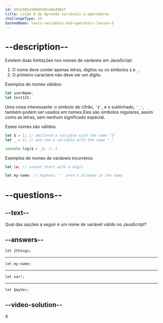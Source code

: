 ```yaml
---
id: 65e1985e500d930ce8ed90a7
title: Lição D de Aprenda variáveis e operadores
challengeType: 15
dashedName: learn-variables-and-operators-lesson-d
---
```


# --description--

Existem duas limitações nos nomes de variáveis em JavaScript:

1. O nome deve conter apenas letras, dígitos ou os símbolos `$` e `_`.
1. O primeiro caractere não deve ser um dígito.

Exemplos de nomes válidos:

```js
let userName;
let test123;
```

Uma coisa interessante: o símbolo de cifrão, `'$'`, e o sublinhado, `'_'`, também podem ser usados em nomes.Eles são símbolos regulares, assim como as letras, sem nenhum significado especial.

Esses nomes são válidos:

```js
let $ = 1; // declared a variable with the name "$"
let _ = 2; // and now a variable with the name "_"

console.log($ + _); // 3
```

Exemplos de nomes de variáveis incorretos:

```js
let 1a; // cannot start with a digit

let my-name; // hyphens '-' aren't allowed in the name
```

# --questions--

## --text--

Qual das opções a seguir é um nome de variável válido no JavaScript?

## --answers--

`let 2things;`

---

`let my-name;`

---

`let var!;`

---

`let $myVar;`


## --video-solution--

4
